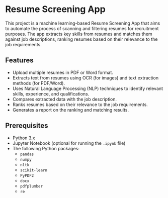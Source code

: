 # Resume Screening App

This project is a machine learning-based Resume Screening App that aims to automate the process of scanning and filtering resumes for recruitment purposes. The app extracts key skills from resumes and matches them against job descriptions, ranking resumes based on their relevance to the job requirements.

## Features
- Upload multiple resumes in PDF or Word format.
- Extracts text from resumes using OCR (for images) and text extraction methods (for PDF/Word).
- Uses Natural Language Processing (NLP) techniques to identify relevant skills, experience, and qualifications.
- Compares extracted data with the job description.
- Ranks resumes based on their relevance to the job requirements.
- Generates a report on the ranking and matching results.

## Prerequisites
- Python 3.x
- Jupyter Notebook (optional for running the `.ipynb` file)
- The following Python packages:
  - `pandas`
  - `numpy`
  - `nltk`
  - `scikit-learn`
  - `PyPDF2`
  - `docx`
  - `pdfplumber`
  - `re`
